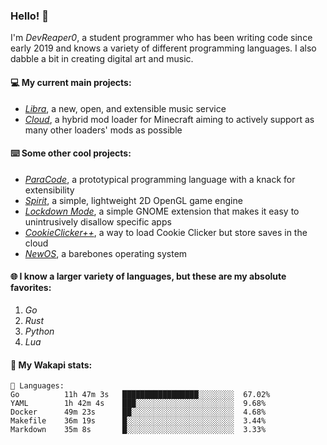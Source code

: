 ### Hello! 👋

I'm _DevReaper0_, a student programmer who has been writing code since early 2019 and knows a variety of different programming languages. I also dabble a bit in creating digital art and music.

#### 💻 My current main projects:

-   _[Libra](https://github.com/LibraMusic)_, a new, open, and extensible music service
-   _[Cloud](https://github.com/CloudLoaderMC/CloudLoader)_, a hybrid mod loader for Minecraft aiming to actively support as many other loaders' mods as possible

#### ⌨️ Some other cool projects:

-   _[ParaCode](https://github.com/ParaCodeLang/ParaCode)_, a prototypical programming language with a knack for extensibility
-   _[Spirit](https://gitlab.com/DevReaper0/SpiritEngine)_, a simple, lightweight 2D OpenGL game engine
-   _[Lockdown Mode](https://github.com/DevReaper0/GNOME-LockdownMode)_, a simple GNOME extension that makes it easy to unintrusively disallow specific apps
-   _[CookieClicker++](https://github.com/DevReaper0/CookieClickerPlusPlus)_, a way to load Cookie Clicker but store saves in the cloud
-   _[NewOS](https://github.com/DevReaper0/NewOS)_, a barebones operating system

#### 🌐 I know a larger variety of languages, but these are my absolute favorites:

1. _Go_
2. _Rust_
3. _Python_
4. _Lua_

#### 📡 My Wakapi stats:

```text
💾 Languages:
Go          11h 47m 3s   █████████████████░░░░░░░░  67.02%
YAML        1h 42m 4s    ███░░░░░░░░░░░░░░░░░░░░░░  9.68%
Docker      49m 23s      ██░░░░░░░░░░░░░░░░░░░░░░░  4.68%
Makefile    36m 19s      █░░░░░░░░░░░░░░░░░░░░░░░░  3.44%
Markdown    35m 8s       █░░░░░░░░░░░░░░░░░░░░░░░░  3.33%
```
